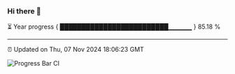 ### Hi there 👋

⏳ Year progress { █████████████████████████▁▁▁▁▁ } 85.18 %

---

⏰ Updated on Thu, 07 Nov 2024 18:06:23 GMT

![Progress Bar CI](https://github.com/liununu/liununu/workflows/Progress%20Bar%20CI/badge.svg)
